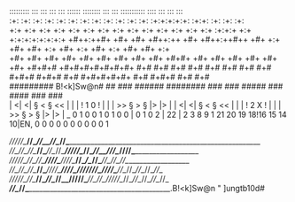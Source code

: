  :::::::::  :::    ::: :::    ::: ::::::  ::::::::  :::       :::    :::::::::::    ::::    :::    :::   :::    
 :+:    :+: :+:   :+:  :+:   :+:     :+: :+:    :+: :+:       :+:  :+: :+:+:+:+:+:  :+:+:   :+:    :+:   :+:    
 +:+    +:+ +:+  +:+   +:+  +:+      +:+ +:+        +:+       +:+ +:+ +:+   +:+ +:+ :+:+:+  +:+ +:+:+:+:+:+:+:+ 
 +#++:++#+  +#+ +#+    +#++:++       +#+ +#++:++#++ +#+  +:+  +#+ +#+ +:+   +#+ +:+ +#+ +:+ +#+    +#+   +:+    
 +#+    +#+ +#+  +#+   +#+  +#+      +#+        +#+ +#+ +#+#+ +#+ +#+ +#+   +#+ +#+ +#+  +#+#+# +#+#+#+#+#+#+#+ 
 #+#    #+#       #+#  #+#   #+#     #+# #+#    #+#  #+#+# #+#+#   #+# #+#+#+#+#+   #+#   #+#+#    #+#   #+#    
 #########  B!<k]Sw@n#  ##    ### ######  ########    ###   ###      #####          ###    ####    ###   ###    
 | <| <| § < § << | | | ! 1 0 ! | | | >> § > § |> |> |    | <| <| § < § << | | | ! 2 X ! | | | >> § > § |> |> |
                                                                                  _
 0 1 0 0 1 0 1 0 0 | 0 1 0 2 | 22 | 2 3 8 9 1 21 20 19 18!16 15 14  10|EN, 0 0 0 0 0 0 0 0 0 0 1  

 _/\/\/\/\/\____/\/\______/\/\__/\/\____________/\/\_______________________________________________________________
 _/\/\____/\/\__/\/\____/\/\____/\/\__/\/\____/\/\/\/\/\__/\/\______/\/\__/\/\/\______/\/\/\/\_____________________
 _/\/\/\/\/\____/\/\__/\/\______/\/\/\/\____/\/\/\/\______/\/\__/\__/\/\______/\/\____/\/\__/\/\___________________
 _/\/\____/\/\__/\/\____/\/\____/\/\/\/\________/\/\/\/\__/\/\/\/\/\/\/\__/\/\/\/\____/\/\__/\/\__/\/\__/\/\__/\/\_
 _/\/\/\/\/\____/\/\______/\/\__/\/\__/\/\__/\/\/\/\/\______/\/\__/\/\____/\/\/\/\/\__/\/\__/\/\__/\/\__/\/\__/\/\_
 _______________/\/\____________________________/\/\_____________________________________________________.B!<k]Sw@n "
]ungtb10d#

